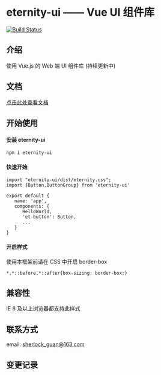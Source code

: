 # eternity-ui —— Vue UI 组件库

[![Build Status](https://travis-ci.org/HerculeGuan/vue-wheel.svg?branch=main)](https://travis-ci.org/HerculeGuan/vue-wheel)

## 介绍

使用 Vue.js 的 Web 端 UI 组件库 (持续更新中)

## 文档

[点击此处查看文档](https://herculeguan.github.io/vue-wheel/)

## 开始使用

#### 安装 eternity-ui

```
npm i eternity-ui
```

#### 快速开始

```
import "eternity-ui/dist/eternity.css";
import {Button,ButtonGroup} from 'eternity-ui'

export default {
   name: 'app',
   components: {
      HelloWorld,
      'et-button': Button,
      ...
   }
}
```

#### 开启样式

使用本框架前请在 CSS 中开启 border-box

```
*,*::before,*::after{box-sizing: border-box;}
```

## 兼容性

IE 8 及以上浏览器都支持此样式

## 联系方式

email: sherlock_guan@163.com

## 变更记录
